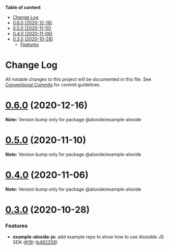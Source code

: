<!-- START doctoc generated TOC please keep comment here to allow auto update -->
<!-- DON'T EDIT THIS SECTION, INSTEAD RE-RUN doctoc TO UPDATE -->

**Table of content**

- [Change Log](#change-log)
- [0.6.0 (2020-12-16)](#060-2020-12-16)
- [0.5.0 (2020-11-10)](#050-2020-11-10)
- [0.4.0 (2020-11-06)](#040-2020-11-06)
- [0.3.0 (2020-10-28)](#030-2020-10-28)
  - [Features](#features)

<!-- END doctoc generated TOC please keep comment here to allow auto update -->

# Change Log

All notable changes to this project will be documented in this file.
See [Conventional Commits](https://conventionalcommits.org) for commit guidelines.

# [0.6.0](https://github.com/lecle/aloxide/compare/v0.5.0...v0.6.0) (2020-12-16)

**Note:** Version bump only for package @aloxide/example-aloxide

# [0.5.0](https://github.com/lecle/aloxide/compare/v0.4.0...v0.5.0) (2020-11-10)

**Note:** Version bump only for package @aloxide/example-aloxide

# [0.4.0](https://github.com/lecle/aloxide/compare/v0.3.0...v0.4.0) (2020-11-06)

**Note:** Version bump only for package @aloxide/example-aloxide

# [0.3.0](https://github.com/lecle/aloxide/compare/v0.2.1...v0.3.0) (2020-10-28)

### Features

- **example-aloxide-js:** add example repo to show how to use Aloxidde JS SDK ([#19](https://github.com/lecle/aloxide/issues/19)) ([b482258](https://github.com/lecle/aloxide/commit/b4822585ac5e645ff471bedbae0ac6d71b5cbd1c))
